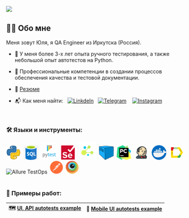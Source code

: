 <img src="https://media.giphy.com/media/h73hZt6EyS4kpMTRRj/giphy.gif" width="70"> 

## :woman_technologist: Обо мне
Меня зовут Юля, я QA Engineer из Иркутска (Россия).
- :rocket: У меня более 3-х лет опыта ручного тестирования, а также небольшой опыт автотестов на Python.

- :seedling: Профессиональные компетенции в создании процессов обеспечения качества и тестовой документации.

- :bookmark_tabs: <a target="_blank" href="cv/CV_Ivanova_Julia.pdf">Резюме</a>

- :mailbox_with_mail:	Как меня найти:&nbsp;&nbsp;&nbsp;<a href="https://www.linkedin.com/in/julia-murova"><img alt="LinkdeIn" width="22px" src="https://cdn.jsdelivr.net/npm/simple-icons@v3/icons/linkedin.svg" /></a>&nbsp;&nbsp;&nbsp;<a href="https://t.me/JuliaMur"><img alt="Telegram" width="22px" src="https://cdn.jsdelivr.net/npm/simple-icons@v3/icons/telegram.svg" /></a>&nbsp;&nbsp;&nbsp;&nbsp;<a href="https://www.instagram.com/julia_murova/"><img alt="Instagram" width="22px" src="https://cdn.jsdelivr.net/npm/simple-icons@v3/icons/instagram.svg" /></a>
<br>

### :hammer_and_wrench: Языки и инструменты:
<div>
  <img src="https://github.com/Yunaika/yunaika/blob/main/img/logos/python.webp" title="Python" alt="Python" width="40" height="40"/>&nbsp;
  <img src="https://github.com/Yunaika/yunaika/blob/main/img/logos/sql.png" title="SQL" alt="SQL" width="40" height="40"/>&nbsp;   
  <img src="https://github.com/Yunaika/yunaika/blob/main/img/logos/pytest.png" title="Pytest" alt="Pytest" width="45" height="45"/>&nbsp; 
  <img src="https://github.com/Yunaika/yunaika/blob/main/img/logos/selenium-original.svg" title="Selenium" alt="Selenium" width="40" height="40"/>&nbsp;  
  <img src="https://github.com/Yunaika/yunaika/blob/main/img/logos/selene.png" title="Selene" alt="Selene" width="50" height="50"/>&nbsp;
  <img src="https://github.com/Yunaika/yunaika/blob/main/img/logos/selenoid.png" title="Selenoid" alt="Selenoid" width="40" height="40"/>&nbsp;  
  <img src="https://github.com/Yunaika/yunaika/blob/main/img/logos/pycharm.png" title="PyCharm" alt="PyCharm" width="40" height="40"/>&nbsp;    
  <img src="https://github.com/Yunaika/yunaika/blob/main/img/logos/jenkins.png" title="Jenkins" alt="Jenkins" width="40" height="40"/>&nbsp;
  <img src="https://github.com/Yunaika/yunaika/blob/main/img/logos/docker.png" title="Docker" alt="Docker " width="40" height="40"/>&nbsp;
  <img src="https://github.com/Yunaika/yunaika/blob/main/img/logos/Allure.svg" title="Allure Report" alt="Allure Report" width="40" height="40"/>&nbsp;
  <img src="https://fs.getcourse.ru/fileservice/file/download/a/159627/sc/333/h/32108dd5b6c9c9c3cf4220fe6b2cc7fc.svg" title="Allure TestOps" alt="Allure TestOps" width="40" height="40"/>&nbsp;
  <img src="https://github.com/Yunaika/yunaika/blob/main/img/logos/postman.png" title="Postman" alt="Postman" width="35" height="35"/>&nbsp;  
   <img src="https://github.com/Yunaika/yunaika/blob/main/img/logos/browserstack.png" title="Browserstack" alt="Browserstack" width="35" height="35"/>&nbsp;
</div>
<br>

### :floppy_disk: Примеры работ:

| :world_map: <a target="_blank" href="[project_ui_and_api_autotests_for_stepik](https://github.com/Yunaika/project_ui_and_api_autotests_for_stepik#readme)">UI, API autotests example</a>  | :iphone: <a target="_blank" href= "https://github.com/Yunaika/project_mobile_autotests_for_yandex_translate#readme">Mobile UI autotests example</a> |
|----------------|---------------|
